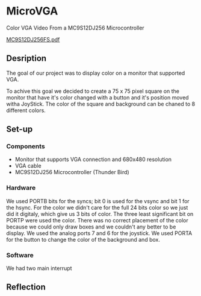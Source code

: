 # MicroVGA

Color VGA Video From a MC9S12DJ256 Microcontroller

[MC9S12DJ256FS.pdf](http://www.nxp.com/assets/documents/data/en/fact-sheets/MC9S12DJ256FS.pdf)

## Desription
The goal of our project was to display color on a monitor that supported VGA. 

To achive this goal we decided to create a 75 x 75 pixel square on the monitor that have it's color changed with a button and it's position moved witha JoyStick. The color of the square and background can be chaned to 8 different colors.
## Set-up
### Components
* Monitor that supports VGA connection and 680x480 resolution
* VGA cable
* MC9S12DJ256 Microcontroller (Thunder Bird)
### Hardware
We used PORTB bits for the syncs; bit 0 is used for the vsync and bit 1 for the hsync. For the color we didn't care for the full 24 bits color so we just did it digitaly, which give us 3 bits of color. The three least significant bit on PORTP were used the color. There was no correct placement of the color because we could only draw boxes and we couldn't any better to be display. We used the analog ports 7 and 6 for the joystick. We used PORTA for the button to change the color of the background and box. 

### Software
We had two main interrupt

## Reflection
